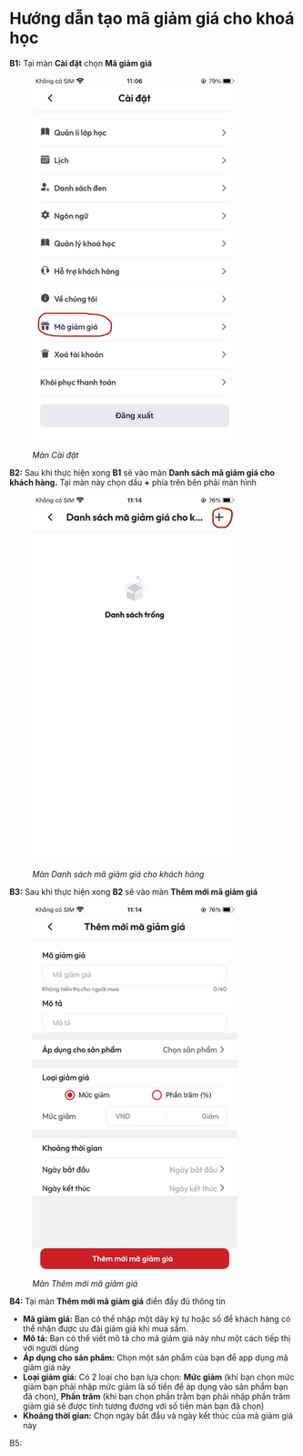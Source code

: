 # Hướng dẫn tạo mã giảm giá cho khoá học

**B1:** Tại màn **Cài đặt** chọn **Mã giảm giá**&#x20;

<figure><img src="../.gitbook/assets/photo_2024-07-08_11-11-31.jpg" alt="" width="360"><figcaption><p><em>Màn Cài đặt</em></p></figcaption></figure>

**B2:** Sau khi thực hiện xong **B1** sẽ vào màn **Danh sách mã giảm giá cho khách hàng.** Tại màn này chọn dấu **+** phía trên bên phải màn hình

<figure><img src="../.gitbook/assets/photo_2024-07-08_11-22-08.jpg" alt="" width="360"><figcaption><p><em>Màn Danh sách mã giảm giá cho khách hàng</em></p></figcaption></figure>

**B3:** Sau khi thực hiện xong **B2** sẽ vào màn **Thêm mới mã giảm giá**

<figure><img src="../.gitbook/assets/photo_2024-07-08_11-16-43.jpg" alt="" width="360"><figcaption><p><em>Màn Thêm mới mã giảm giá</em></p></figcaption></figure>

**B4:** Tại màn **Thêm mới mã giảm giá** điền đầy đủ thông tin&#x20;

* **Mã giảm giá:** Bạn có thể nhập một dãy ký tự hoặc số để khách hàng có thể nhận được ưu đãi giảm giá khi mua sắm.
* **Mô tả:** Bạn có thể viết mô tả cho mã giảm giá này như một cách tiếp thị với người dùng&#x20;
* **Áp dụng cho sản phẩm:** Chọn một sản phẩm của bạn để app dụng mã giảm giá này&#x20;
* **Loại giảm giá:** Có 2 loại cho bạn lựa chọn: **Mức giảm** (khi bạn chọn mức giảm bạn phải nhập mức giảm là số tiền để áp dụng vào sản phẩm bạn đã chọn), **Phần trăm** (khi bạn chọn phần trằm bạn phải nhập phần trăm giảm giá sẽ được tính tương đương với số tiền màn bạn đã chọn)
* **Khoảng thời gian:** Chọn ngày bắt đầu và ngày kết thúc của mã giảm giá này

B5:&#x20;
